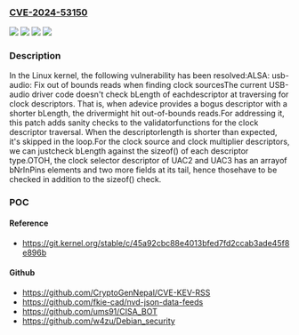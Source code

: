 ### [CVE-2024-53150](https://cve.mitre.org/cgi-bin/cvename.cgi?name=CVE-2024-53150)
![](https://img.shields.io/static/v1?label=Product&message=Linux&color=blue)
![](https://img.shields.io/static/v1?label=Version&message=&color=brightgreen)
![](https://img.shields.io/static/v1?label=Version&message=1da177e4c3f41524e886b7f1b8a0c1fc7321cac2%20&color=brightgreen)
![](https://img.shields.io/static/v1?label=Vulnerability&message=n%2Fa&color=blue)

### Description

In the Linux kernel, the following vulnerability has been resolved:ALSA: usb-audio: Fix out of bounds reads when finding clock sourcesThe current USB-audio driver code doesn't check bLength of eachdescriptor at traversing for clock descriptors.  That is, when adevice provides a bogus descriptor with a shorter bLength, the drivermight hit out-of-bounds reads.For addressing it, this patch adds sanity checks to the validatorfunctions for the clock descriptor traversal.  When the descriptorlength is shorter than expected, it's skipped in the loop.For the clock source and clock multiplier descriptors, we can justcheck bLength against the sizeof() of each descriptor type.OTOH, the clock selector descriptor of UAC2 and UAC3 has an arrayof bNrInPins elements and two more fields at its tail, hence thosehave to be checked in addition to the sizeof() check.

### POC

#### Reference
- https://git.kernel.org/stable/c/45a92cbc88e4013bfed7fd2ccab3ade45f8e896b

#### Github
- https://github.com/CryptoGenNepal/CVE-KEV-RSS
- https://github.com/fkie-cad/nvd-json-data-feeds
- https://github.com/ums91/CISA_BOT
- https://github.com/w4zu/Debian_security

